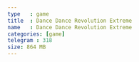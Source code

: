 ```yaml
---
type   : game
title  : Dance Dance Revolution Extreme
name   : Dance Dance Revolution Extreme
categories: [game]
telegram : 318
size: 864 MB
---
```



